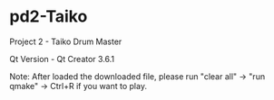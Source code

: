 # pd2-Taiko
Project 2 - Taiko Drum Master

Qt Version - Qt Creator 3.6.1

Note: After loaded the downloaded file, please run "clear all" -> "run qmake" -> Ctrl+R if you want to play.
